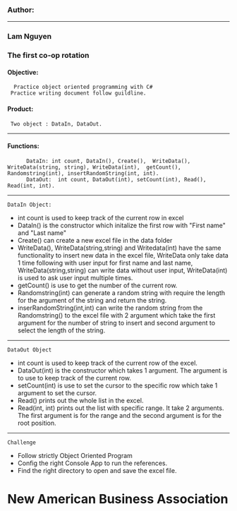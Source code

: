### Author:
---------------
###  Lam Nguyen 
###  The first co-op rotation 
####  Objective:
 	  Practice object oriented programming with C#
  	 Practice writing document follow guildline.
 #### Product:
  	 Two object : DataIn, DataOut.
----------------
#### Functions:
	      DataIn: int count, DataIn(), Create(),  WriteData(), WriteData(string, string), WriteData(int),  getCount(), Randomstring(int), insertRandomString(int, int).
	      DataOut:  int count, DataOut(int), setCount(int), Read(), Read(int, int).
----------------------
	DataIn Object: 
 - int count is used to keep track of the current row in excel
 - DataIn() is the constructor which initalize the first row with "First name" and "Last name"
 - Create() can create a new excel file in the data folder
 - WriteData(), WriteData(string,string) and Writedata(int) have the same functionality to insert new data in the excel file, WriteData only take data 1 time following with user input for first name and last name, WriteData(string,string) can write data without user input, WriteData(int) is used to ask user input multiple times.
 - getCount() is use to get the number of the current row.
 - Randomstring(int) can generate a random string with require the length for the argument of the string and return the string.
 - inserRandomString(int,int) can write the random string from the Randomstring() to the excel file with 2 argument  which take the first argument for the number of string to insert and second argument to select the length of the string.
 ---------------
 	DataOut Object
-  int count is used to keep track of the current row of the excel.
- DataOut(int) is the constructor which takes 1 argument. The argument is to use to keep track of the current row.
- setCount(int) is use to set the cursor to the specific row which take 1 argument to set the cursor.
- Read()  prints out the whole list in the excel.
- Read(int, int) prints out the list with specific range. It take 2 arguments. The first argument is for the range and the second argument is for the root position.
----------
	Challenge
   - Follow strictly Object Oriented Program
   - Config the right Console App to run the references.
   - Find the right directory to open and save the excel file.
# New American Business Association


